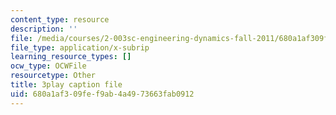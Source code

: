 ```yaml
---
content_type: resource
description: ''
file: /media/courses/2-003sc-engineering-dynamics-fall-2011/680a1af309fef9ab4a4973663fab0912_OxcCPTc_bXw.srt
file_type: application/x-subrip
learning_resource_types: []
ocw_type: OCWFile
resourcetype: Other
title: 3play caption file
uid: 680a1af3-09fe-f9ab-4a49-73663fab0912
---
```

